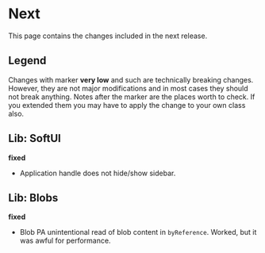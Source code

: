 # Next

This page contains the changes included in the next release.

## Legend

Changes with marker **very low** and such are technically breaking changes. However, they are
not major modifications and in most cases they should not break anything. Notes after the marker
are the places worth to check. If you extended them you may have to apply the change to your own class also.

## Lib: SoftUI

**fixed**

- Application handle does not hide/show sidebar.

## Lib: Blobs

**fixed**

- Blob PA unintentional read of blob content in `byReference`. Worked, but it was awful for performance.